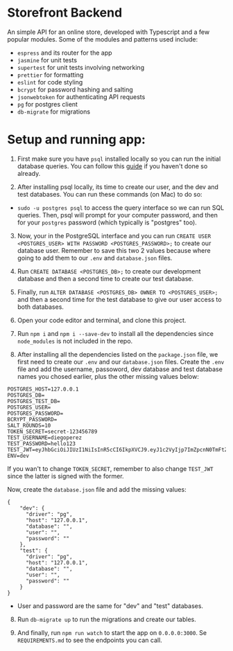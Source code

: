 # Storefront Backend 
An simple API for an online store, developed with Typescript and a few popular modules. Some of the modules and patterns used include:

- `espress` and its router for the app
- `jasmine` for unit tests
- `supertest` for unit tests involving networking
- `prettier` for formatting
- `eslint` for code styling
- `bcrypt` for password hashing and salting
- `jsonwebtoken` for authenticating API requests
- `pg` for postgres client
- `db-migrate` for migrations

# Setup and running app:

1. First make sure you have `psql` installed locally so you can run the initial database queries. You can follow this [guide](https://www.timescale.com/blog/how-to-install-psql-on-mac-ubuntu-debian-windows/) if you haven't done so already.

2. After installing psql locally, its time to create our user, and the dev and test databases. You can run these commands (on Mac) to do so:

- `sudo -u postgres psql` to access the query interface so we can run SQL queries. Then, psql will prompt for your computer password, and then for your `postgres` password (which typically is "postgres" too).

3. Now, your in the PostgreSQL interface and you can run `CREATE USER <POSTGRES_USER> WITH PASSWORD <POSTGRES_PASSWORD>;` to create our database user. Remember to save this two 2 values because where going to add them to our `.env` and `database.json` files.

4. Run `CREATE DATABASE <POSTGRES_DB>;` to create our development database and then a second time to create our test database. 

5. Finally, run `ALTER DATABASE <POSTGRES_DB> OWNER TO <POSTGRES_USER>;` and then a second time for the test database to give our user access to both databases.

5. Open your code editor and terminal, and clone this project.

6. Run `npm i` and `npm i --save-dev` to install all the dependencies since `node_modules` is not included in the repo.

7. After installing all the dependencies listed on the `package.json` file, we first need to create our `.env` and our `database.json` files. Create the `.env` file and add the username, passoword, dev database and test database names you chosed earlier, plus the other missing values below:

```
POSTGRES_HOST=127.0.0.1
POSTGRES_DB=
POSTGRES_TEST_DB=
POSTGRES_USER=
POSTGRES_PASSWORD=
BCRYPT_PASSWORD=
SALT_ROUNDS=10
TOKEN_SECRET=secret-123456789
TEST_USERNAME=diegoperez
TEST_PASSWORD=hello123
TEST_JWT=eyJhbGciOiJIUzI1NiIsInR5cCI6IkpXVCJ9.eyJ1c2VyIjp7ImZpcnN0TmFtZSI6IkRpZWdvIiwibGFzdE5hbWUiOiJQw6lyZXoiLCJ1c2VybmFtZSI6ImRpZWdvcGVyZXoiLCJwYXNzd29yZCI6ImhlbGxvMTIzIn19.sAUhORaa_l0WH9bwgzuGObssmz_36ShGnCfEYPOlGj8
ENV=dev
```

If you wan't to change `TOKEN_SECRET`, remember to also change `TEST_JWT` since the latter is signed with the former.

Now, create the `database.json` file and add the missing values:

```
{
    "dev": {
      "driver": "pg",
      "host": "127.0.0.1",
      "database": "",
      "user": "",
      "password": ""
    },
    "test": {
      "driver": "pg",
      "host": "127.0.0.1",
      "database": "",
      "user": "",
      "password": ""
    }
}
```

- User and password are the same for "dev" and "test" databases.

8. Run `db-migrate up` to run the migrations and create our tables.

9. And finally, run `npm run watch` to start the app on `0.0.0.0:3000`. Se `REQUIREMENTS.md` to see the endpoints you can call.



